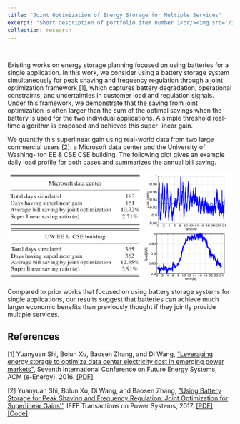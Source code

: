```yaml
---
title: "Joint Optimization of Energy Storage for Multiple Services"
excerpt: "Short description of portfolio item number 1<br/><img src='/images/research/superlinear_cover.png'>"
collection: research
---
```

<p>&nbsp;</p>

Existing works on energy storage planning focused on using batteries for a single application. In this work, we consider using a battery storage system simultaneously for peak shaving and frequency regulation through a joint optimization framework [1], which captures battery degradation, operational constraints, and uncertainties in customer load and regulation signals. Under this framework, we demonstrate that the saving from joint optimization is often larger than the sum of the optimal savings when the battery is used for the two individual applications. A simple threshold real-time algorithm is proposed and achieves this super-linear gain. 

We quantify this superlinear gain using real-world data from two large commercial users [2]: a Microsoft data center and the University of Washing- ton EE & CSE CSE building. The following plot gives an example daily load profile for both cases and summarizes the annual bill saving.
<p align="center">
	<img src='/images/research/superlinear.png'>
</p>
Compared to prior works that focused on using battery storage systems for single applications, our results suggest that batteries can achieve much larger economic benefits than previously thought if they jointly provide multiple services.

## References

[1] Yuanyuan Shi, Bolun Xu, Baosen Zhang, and Di Wang, ["Leveraging energy storage to optimize data center electricity cost in emerging power markets"](https://arxiv.org/abs/1606.01536), Seventh International Conference on Future Energy Systems, ACM (e-Energy), 2016.  [[PDF]](https://arxiv.org/pdf/1606.01536.pdf)

[2] Yuanyuan Shi, Bolun Xu, Di Wang, and Baosen Zhang, ["Using Battery Storage for Peak Shaving and Frequency Regulation: Joint Optimization for Superlinear Gains''](https://ieeexplore.ieee.org/document/8027056), IEEE Transactions on Power Systems, 2017. [[PDF]](https://arxiv.org/pdf/1702.08065.pdf) [[Code]](https://drive.google.com/file/d/18xUOAi9tDGbPQ9hq5nz9ZvaHVgJzVb4M/view?usp=sharing)



	

